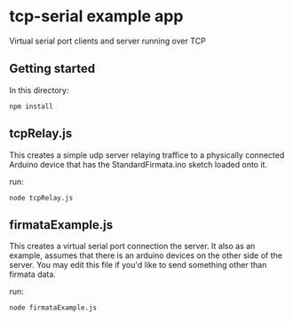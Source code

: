 tcp-serial example app
=============

Virtual serial port clients and server running over TCP

## Getting started

In this directory:

```
npm install
```

## tcpRelay.js

This creates a simple udp server relaying traffice to a physically connected Arduino device that has the StandardFirmata.ino sketch loaded onto it.

run:

```
node tcpRelay.js
````



## firmataExample.js

This creates a virtual serial port connection the server.  It also as an example, assumes that there is an arduino devices on the other side of the server.  You may edit this file if you'd like to send something other than firmata data.

run:

```
node firmataExample.js
```
